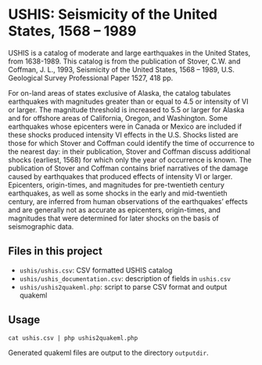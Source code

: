 # USHIS: Seismicity of the United States, 1568 – 1989

USHIS is a catalog of moderate and large earthquakes in the United States, from
1638-1989.  This catalog is from the publication of Stover, C.W. and Coffman,
J. L., 1993, Seismicity of the United States, 1568 – 1989, U.S. Geological
Survey Professional Paper 1527, 418 pp.

For on-land areas of states exclusive of Alaska, the catalog tabulates
earthquakes with magnitudes greater than or equal to 4.5 or intensity of VI or
larger. The magnitude threshold is increased to 5.5 or larger for Alaska and
for offshore areas of California, Oregon, and Washington. Some earthquakes
whose epicenters were in Canada or Mexico are included if these shocks produced
intensity VI effects in the U.S. Shocks listed are those for which Stover and
Coffman could identify the time of occurrence to the nearest day: in their
publication, Stover and Coffman discuss additional shocks (earliest, 1568) for
which only the year of occurrence is known. The publication of Stover and
Coffman contains brief narratives of the damage caused by earthquakes that
produced effects of intensity VI or larger. Epicenters, origin-times, and
magnitudes for pre-twentieth century earthquakes, as well as some shocks in the
early and mid-twentieth century, are inferred from human observations of the
earthquakes’ effects and are generally not as accurate as epicenters,
origin-times, and magnitudes that were determined for later shocks on the basis
of seismographic data.


## Files in this project
- `ushis/ushis.csv`: CSV formatted USHIS catalog
- `ushis/ushis_documentation.csv`: description of fields in `ushis.csv`
- `ushis/ushis2quakeml.php`: script to parse CSV format and output quakeml

## Usage
`cat ushis.csv | php ushis2quakeml.php`

Generated quakeml files are output to the directory `outputdir`.
